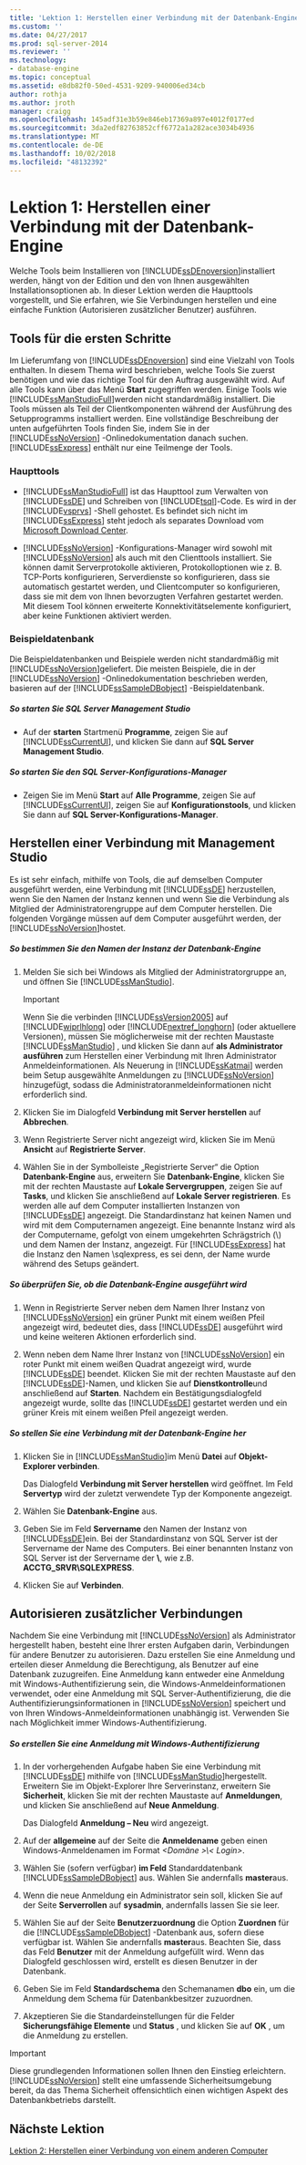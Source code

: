 ```yaml
---
title: 'Lektion 1: Herstellen einer Verbindung mit der Datenbank-Engine | Microsoft-Dokumentation'
ms.custom: ''
ms.date: 04/27/2017
ms.prod: sql-server-2014
ms.reviewer: ''
ms.technology:
- database-engine
ms.topic: conceptual
ms.assetid: e8db82f0-50ed-4531-9209-940006ed34cb
author: rothja
ms.author: jroth
manager: craigg
ms.openlocfilehash: 145adf31e3b59e846eb17369a897e4012f0177ed
ms.sourcegitcommit: 3da2edf82763852cff6772a1a282ace3034b4936
ms.translationtype: MT
ms.contentlocale: de-DE
ms.lasthandoff: 10/02/2018
ms.locfileid: "48132392"
---
```

# <a name="lesson-1-connecting-to-the-database-engine"></a>Lektion 1: Herstellen einer Verbindung mit der Datenbank-Engine
  Welche Tools beim Installieren von [!INCLUDE[ssDEnoversion](../includes/ssdenoversion-md.md)]installiert werden, hängt von der Edition und den von Ihnen ausgewählten Installationsoptionen ab. In dieser Lektion werden die Haupttools vorgestellt, und Sie erfahren, wie Sie Verbindungen herstellen und eine einfache Funktion (Autorisieren zusätzlicher Benutzer) ausführen.  
  
  
  
##  <a name="tools"></a> Tools für die ersten Schritte  
 Im Lieferumfang von [!INCLUDE[ssDEnoversion](../includes/ssdenoversion-md.md)] sind eine Vielzahl von Tools enthalten. In diesem Thema wird beschrieben, welche Tools Sie zuerst benötigen und wie das richtige Tool für den Auftrag ausgewählt wird. Auf alle Tools kann über das Menü **Start** zugegriffen werden. Einige Tools wie [!INCLUDE[ssManStudioFull](../includes/ssmanstudiofull-md.md)]werden nicht standardmäßig installiert. Die Tools müssen als Teil der Clientkomponenten während der Ausführung des Setupprogramms installiert werden. Eine vollständige Beschreibung der unten aufgeführten Tools finden Sie, indem Sie in der [!INCLUDE[ssNoVersion](../includes/ssnoversion-md.md)] -Onlinedokumentation danach suchen. [!INCLUDE[ssExpress](../includes/ssexpress-md.md)] enthält nur eine Teilmenge der Tools.  
  
### <a name="basic-tools"></a>Haupttools  
  
-   [!INCLUDE[ssManStudioFull](../includes/ssmanstudiofull-md.md)] ist das Haupttool zum Verwalten von [!INCLUDE[ssDE](../includes/ssde-md.md)] und Schreiben von [!INCLUDE[tsql](../includes/tsql-md.md)]-Code. Es wird in der [!INCLUDE[vsprvs](../includes/vsprvs-md.md)] -Shell gehostet. Es befindet sich nicht im [!INCLUDE[ssExpress](../includes/ssexpress-md.md)] steht jedoch als separates Download vom [Microsoft Download Center](http://go.microsoft.com/fwlink/?LinkId=144346).  
  
-   [!INCLUDE[ssNoVersion](../includes/ssnoversion-md.md)] -Konfigurations-Manager wird sowohl mit [!INCLUDE[ssNoVersion](../includes/ssnoversion-md.md)] als auch mit den Clienttools installiert. Sie können damit Serverprotokolle aktivieren, Protokolloptionen wie z. B. TCP-Ports konfigurieren, Serverdienste so konfigurieren, dass sie automatisch gestartet werden, und Clientcomputer so konfigurieren, dass sie mit dem von Ihnen bevorzugten Verfahren gestartet werden. Mit diesem Tool können erweiterte Konnektivitätselemente konfiguriert, aber keine Funktionen aktiviert werden.  
  
### <a name="sample-database"></a>Beispieldatenbank  
 Die Beispieldatenbanken und Beispiele werden nicht standardmäßig mit [!INCLUDE[ssNoVersion](../includes/ssnoversion-md.md)]geliefert. Die meisten Beispiele, die in der [!INCLUDE[ssNoVersion](../includes/ssnoversion-md.md)] -Onlinedokumentation beschrieben werden, basieren auf der [!INCLUDE[ssSampleDBobject](../includes/sssampledbobject-md.md)] -Beispieldatenbank.  
  
##### <a name="to-start-sql-server-management-studio"></a>So starten Sie SQL Server Management Studio  
  
-   Auf der **starten** Startmenü **Programme**, zeigen Sie auf [!INCLUDE[ssCurrentUI](../includes/sscurrentui-md.md)], und klicken Sie dann auf **SQL Server Management Studio**.  
  
##### <a name="to-start-sql-server-configuration-manager"></a>So starten Sie den SQL Server-Konfigurations-Manager  
  
-   Zeigen Sie im Menü **Start** auf **Alle Programme**, zeigen Sie auf [!INCLUDE[ssCurrentUI](../includes/sscurrentui-md.md)], zeigen Sie auf **Konfigurationstools**, und klicken Sie dann auf **SQL Server-Konfigurations-Manager**.  
  
##  <a name="connect"></a> Herstellen einer Verbindung mit Management Studio  
 Es ist sehr einfach, mithilfe von Tools, die auf demselben Computer ausgeführt werden, eine Verbindung mit [!INCLUDE[ssDE](../includes/ssde-md.md)] herzustellen, wenn Sie den Namen der Instanz kennen und wenn Sie die Verbindung als Mitglied der Administratorengruppe auf dem Computer herstellen. Die folgenden Vorgänge müssen auf dem Computer ausgeführt werden, der [!INCLUDE[ssNoVersion](../includes/ssnoversion-md.md)]hostet.  
  
##### <a name="to-determine-the-name-of-the-instance-of-the-database-engine"></a>So bestimmen Sie den Namen der Instanz der Datenbank-Engine  
  
1.  Melden Sie sich bei Windows als Mitglied der Administratorgruppe an, und öffnen Sie [!INCLUDE[ssManStudio](../includes/ssmanstudio-md.md)].  
  
    > [!IMPORTANT]  
    >  Wenn Sie die verbinden [!INCLUDE[ssVersion2005](../includes/ssversion2005-md.md)] auf [!INCLUDE[wiprlhlong](../includes/wiprlhlong-md.md)] oder [!INCLUDE[nextref_longhorn](../includes/nextref-longhorn-md.md)] (oder aktuellere Versionen), müssen Sie möglicherweise mit der rechten Maustaste [!INCLUDE[ssManStudio](../includes/ssmanstudio-md.md)] , und klicken Sie dann auf **als Administrator ausführen** zum Herstellen einer Verbindung mit Ihren Administrator Anmeldeinformationen. Als Neuerung in [!INCLUDE[ssKatmai](../includes/sskatmai-md.md)] werden beim Setup ausgewählte Anmeldungen zu [!INCLUDE[ssNoVersion](../includes/ssnoversion-md.md)] hinzugefügt, sodass die Administratoranmeldeinformationen nicht erforderlich sind.  
  
2.  Klicken Sie im Dialogfeld **Verbindung mit Server herstellen** auf **Abbrechen**.  
  
3.  Wenn Registrierte Server nicht angezeigt wird, klicken Sie im Menü **Ansicht** auf **Registrierte Server**.  
  
4.  Wählen Sie in der Symbolleiste „Registrierte Server“ die Option **Datenbank-Engine** aus, erweitern Sie **Datenbank-Engine**, klicken Sie mit der rechten Maustaste auf **Lokale Servergruppen**, zeigen Sie auf **Tasks**, und klicken Sie anschließend auf **Lokale Server registrieren**. Es werden alle auf dem Computer installierten Instanzen von [!INCLUDE[ssDE](../includes/ssde-md.md)] angezeigt. Die Standardinstanz hat keinen Namen und wird mit dem Computernamen angezeigt. Eine benannte Instanz wird als der Computername, gefolgt von einem umgekehrten Schrägstrich (\\) und dem Namen der Instanz, angezeigt. Für [!INCLUDE[ssExpress](../includes/ssexpress-md.md)] hat die Instanz den Namen *<Computername>* \sqlexpress, es sei denn, der Name wurde während des Setups geändert.  
  
##### <a name="to-verify-that-the-database-engine-is-running"></a>So überprüfen Sie, ob die Datenbank-Engine ausgeführt wird  
  
1.  Wenn in Registrierte Server neben dem Namen Ihrer Instanz von [!INCLUDE[ssNoVersion](../includes/ssnoversion-md.md)] ein grüner Punkt mit einem weißen Pfeil angezeigt wird, bedeutet dies, dass [!INCLUDE[ssDE](../includes/ssde-md.md)] ausgeführt wird und keine weiteren Aktionen erforderlich sind.  
  
2.  Wenn neben dem Name Ihrer Instanz von [!INCLUDE[ssNoVersion](../includes/ssnoversion-md.md)] ein roter Punkt mit einem weißen Quadrat angezeigt wird, wurde [!INCLUDE[ssDE](../includes/ssde-md.md)] beendet. Klicken Sie mit der rechten Maustaste auf den [!INCLUDE[ssDE](../includes/ssde-md.md)]-Namen, und klicken Sie auf **Dienstkontrolle**und anschließend auf **Starten**. Nachdem ein Bestätigungsdialogfeld angezeigt wurde, sollte das [!INCLUDE[ssDE](../includes/ssde-md.md)] gestartet werden und ein grüner Kreis mit einem weißen Pfeil angezeigt werden.  
  
##### <a name="to-connect-to-the-database-engine"></a>So stellen Sie eine Verbindung mit der Datenbank-Engine her  
  
1.  Klicken Sie in [!INCLUDE[ssManStudio](../includes/ssmanstudio-md.md)]im Menü **Datei** auf **Objekt-Explorer verbinden**.  
  
     Das Dialogfeld **Verbindung mit Server herstellen** wird geöffnet. Im Feld **Servertyp** wird der zuletzt verwendete Typ der Komponente angezeigt.  
  
2.  Wählen Sie **Datenbank-Engine** aus.  
  
3.  Geben Sie im Feld **Servername** den Namen der Instanz von [!INCLUDE[ssDE](../includes/ssde-md.md)]ein. Bei der Standardinstanz von SQL Server ist der Servername der Name des Computers. Bei einer benannten Instanz von SQL Server ist der Servername der *<Computername>***\\***<Instanzname>*, wie z.B. **ACCTG_SRVR\SQLEXPRESS**.  
  
4.  Klicken Sie auf **Verbinden**.  
  
##  <a name="additional"></a> Autorisieren zusätzlicher Verbindungen  
 Nachdem Sie eine Verbindung mit [!INCLUDE[ssNoVersion](../includes/ssnoversion-md.md)] als Administrator hergestellt haben, besteht eine Ihrer ersten Aufgaben darin, Verbindungen für andere Benutzer zu autorisieren. Dazu erstellen Sie eine Anmeldung und erteilen dieser Anmeldung die Berechtigung, als Benutzer auf eine Datenbank zuzugreifen. Eine Anmeldung kann entweder eine Anmeldung mit Windows-Authentifizierung sein, die Windows-Anmeldeinformationen verwendet, oder eine Anmeldung mit SQL Server-Authentifizierung, die die Authentifizierungsinformationen in [!INCLUDE[ssNoVersion](../includes/ssnoversion-md.md)] speichert und von Ihren Windows-Anmeldeinformationen unabhängig ist. Verwenden Sie nach Möglichkeit immer Windows-Authentifizierung.  
  
##### <a name="create-a-windows-authentication-login"></a>So erstellen Sie eine Anmeldung mit Windows-Authentifizierung  
  
1.  In der vorhergehenden Aufgabe haben Sie eine Verbindung mit [!INCLUDE[ssDE](../includes/ssde-md.md)] mithilfe von [!INCLUDE[ssManStudio](../includes/ssmanstudio-md.md)]hergestellt. Erweitern Sie im Objekt-Explorer Ihre Serverinstanz, erweitern Sie **Sicherheit**, klicken Sie mit der rechten Maustaste auf **Anmeldungen**, und klicken Sie anschließend auf **Neue Anmeldung**.  
  
     Das Dialogfeld **Anmeldung – Neu** wird angezeigt.  
  
2.  Auf der **allgemeine** auf der Seite die **Anmeldename** geben einen Windows-Anmeldenamen im Format  *\<Domäne >\\< Login\>*.  
  
3.  Wählen Sie (sofern verfügbar) **im Feld** Standarddatenbank [!INCLUDE[ssSampleDBobject](../includes/sssampledbobject-md.md)] aus. Wählen Sie andernfalls **master**aus.  
  
4.  Wenn die neue Anmeldung ein Administrator sein soll, klicken Sie auf der Seite **Serverrollen** auf **sysadmin**, andernfalls lassen Sie sie leer.  
  
5.  Wählen Sie auf der Seite **Benutzerzuordnung** die Option **Zuordnen** für die [!INCLUDE[ssSampleDBobject](../includes/sssampledbobject-md.md)] -Datenbank aus, sofern diese verfügbar ist. Wählen Sie andernfalls **master**aus. Beachten Sie, dass das Feld **Benutzer** mit der Anmeldung aufgefüllt wird. Wenn das Dialogfeld geschlossen wird, erstellt es diesen Benutzer in der Datenbank.  
  
6.  Geben Sie im Feld **Standardschema** den Schemanamen **dbo** ein, um die Anmeldung dem Schema für Datenbankbesitzer zuzuordnen.  
  
7.  Akzeptieren Sie die Standardeinstellungen für die Felder **Sicherungsfähige Elemente** und **Status** , und klicken Sie auf **OK** , um die Anmeldung zu erstellen.  
  
> [!IMPORTANT]  
>  Diese grundlegenden Informationen sollen Ihnen den Einstieg erleichtern. [!INCLUDE[ssNoVersion](../includes/ssnoversion-md.md)] stellt eine umfassende Sicherheitsumgebung bereit, da das Thema Sicherheit offensichtlich einen wichtigen Aspekt des Datenbankbetriebs darstellt.  
  
## <a name="next-lesson"></a>Nächste Lektion  
 [Lektion 2: Herstellen einer Verbindung von einem anderen Computer](lesson-2-connecting-from-another-computer.md)  
  
  
